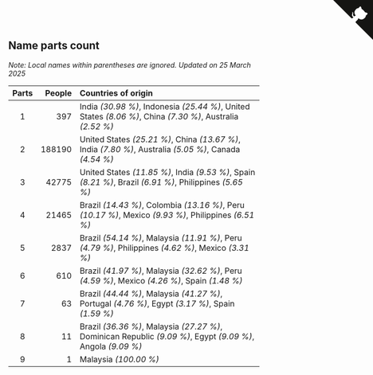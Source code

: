## Name parts count

*Note: Local names within parentheses are ignored.*
*Updated on 25 March 2025*

| Parts | People | Countries of origin |
| :--: | ---: | :--- |
| 1 | 397 | India *(30.98 %)*, Indonesia *(25.44 %)*, United States *(8.06 %)*, China *(7.30 %)*, Australia *(2.52 %)* |
| 2 | 188190 | United States *(25.21 %)*, China *(13.67 %)*, India *(7.80 %)*, Australia *(5.05 %)*, Canada *(4.54 %)* |
| 3 | 42775 | United States *(11.85 %)*, India *(9.53 %)*, Spain *(8.21 %)*, Brazil *(6.91 %)*, Philippines *(5.65 %)* |
| 4 | 21465 | Brazil *(14.43 %)*, Colombia *(13.16 %)*, Peru *(10.17 %)*, Mexico *(9.93 %)*, Philippines *(6.51 %)* |
| 5 | 2837 | Brazil *(54.14 %)*, Malaysia *(11.91 %)*, Peru *(4.79 %)*, Philippines *(4.62 %)*, Mexico *(3.31 %)* |
| 6 | 610 | Brazil *(41.97 %)*, Malaysia *(32.62 %)*, Peru *(4.59 %)*, Mexico *(4.26 %)*, Spain *(1.48 %)* |
| 7 | 63 | Brazil *(44.44 %)*, Malaysia *(41.27 %)*, Portugal *(4.76 %)*, Egypt *(3.17 %)*, Spain *(1.59 %)* |
| 8 | 11 | Brazil *(36.36 %)*, Malaysia *(27.27 %)*, Dominican Republic *(9.09 %)*, Egypt *(9.09 %)*, Angola *(9.09 %)* |
| 9 | 1 | Malaysia *(100.00 %)* |


<a href="https://github.com/jonatanklosko/wca_statistics" class="github-corner" aria-label="View source on Github"><svg width="80" height="80" viewBox="0 0 250 250" style="fill:#151513; color:#fff; position: absolute; top: 0; border: 0; right: 0;" aria-hidden="true"><path d="M0,0 L115,115 L130,115 L142,142 L250,250 L250,0 Z"></path><path d="M128.3,109.0 C113.8,99.7 119.0,89.6 119.0,89.6 C122.0,82.7 120.5,78.6 120.5,78.6 C119.2,72.0 123.4,76.3 123.4,76.3 C127.3,80.9 125.5,87.3 125.5,87.3 C122.9,97.6 130.6,101.9 134.4,103.2" fill="currentColor" style="transform-origin: 130px 106px;" class="octo-arm"></path><path d="M115.0,115.0 C114.9,115.1 118.7,116.5 119.8,115.4 L133.7,101.6 C136.9,99.2 139.9,98.4 142.2,98.6 C133.8,88.0 127.5,74.4 143.8,58.0 C148.5,53.4 154.0,51.2 159.7,51.0 C160.3,49.4 163.2,43.6 171.4,40.1 C171.4,40.1 176.1,42.5 178.8,56.2 C183.1,58.6 187.2,61.8 190.9,65.4 C194.5,69.0 197.7,73.2 200.1,77.6 C213.8,80.2 216.3,84.9 216.3,84.9 C212.7,93.1 206.9,96.0 205.4,96.6 C205.1,102.4 203.0,107.8 198.3,112.5 C181.9,128.9 168.3,122.5 157.7,114.1 C157.9,116.9 156.7,120.9 152.7,124.9 L141.0,136.5 C139.8,137.7 141.6,141.9 141.8,141.8 Z" fill="currentColor" class="octo-body"></path></svg></a><style>.github-corner:hover .octo-arm{animation:octocat-wave 560ms ease-in-out}@keyframes octocat-wave{0%,100%{transform:rotate(0)}20%,60%{transform:rotate(-25deg)}40%,80%{transform:rotate(10deg)}}@media (max-width:500px){.github-corner:hover .octo-arm{animation:none}.github-corner .octo-arm{animation:octocat-wave 560ms ease-in-out}}</style>
